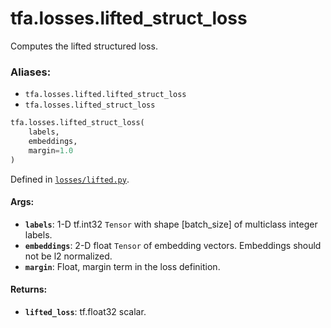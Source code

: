<div itemscope itemtype="http://developers.google.com/ReferenceObject">
<meta itemprop="name" content="tfa.losses.lifted_struct_loss" />
<meta itemprop="path" content="Stable" />
</div>

# tfa.losses.lifted_struct_loss

Computes the lifted structured loss.

### Aliases:

* `tfa.losses.lifted.lifted_struct_loss`
* `tfa.losses.lifted_struct_loss`

``` python
tfa.losses.lifted_struct_loss(
    labels,
    embeddings,
    margin=1.0
)
```



Defined in [`losses/lifted.py`](https://github.com/tensorflow/addons/tree/r0.3/tensorflow_addons/losses/lifted.py).

<!-- Placeholder for "Used in" -->

#### Args:

* <b>`labels`</b>: 1-D tf.int32 `Tensor` with shape [batch_size] of
    multiclass integer labels.
* <b>`embeddings`</b>: 2-D float `Tensor` of embedding vectors. Embeddings should
    not be l2 normalized.
* <b>`margin`</b>: Float, margin term in the loss definition.


#### Returns:

* <b>`lifted_loss`</b>: tf.float32 scalar.